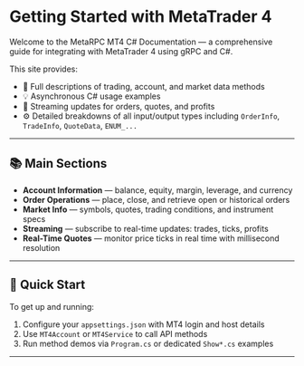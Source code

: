 # Getting Started with MetaTrader 4

Welcome to the MetaRPC MT4 C# Documentation — a comprehensive guide for integrating with MetaTrader 4 using gRPC and C#.

This site provides:

* 📘 Full descriptions of trading, account, and market data methods
* 💡 Asynchronous C# usage examples
* 🔁 Streaming updates for orders, quotes, and profits
* ⚙️ Detailed breakdowns of all input/output types including `OrderInfo`, `TradeInfo`, `QuoteData`, `ENUM_...`

---

## 📚 Main Sections

* **Account Information** — balance, equity, margin, leverage, and currency
* **Order Operations** — place, close, and retrieve open or historical orders
* **Market Info** — symbols, quotes, trading conditions, and instrument specs
* **Streaming** — subscribe to real-time updates: trades, ticks, profits
* **Real-Time Quotes** — monitor price ticks in real time with millisecond resolution

---

## 🚀 Quick Start

To get up and running:

1. Configure your `appsettings.json` with MT4 login and host details
2. Use `MT4Account` or `MT4Service` to call API methods
3. Run method demos via `Program.cs` or dedicated `Show*.cs` examples

---
